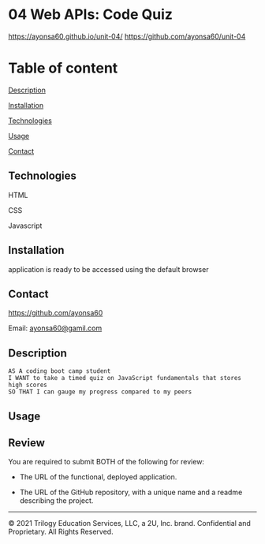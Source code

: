 # 04 Web APIs: Code Quiz

https://ayonsa60.github.io/unit-04/
https://github.com/ayonsa60/unit-04

# Table of content
[Description](#Description)

[Installation](#Installation)

[Technologies](#Technologies)

[Usage](#Usage)

[Contact](#Contact)

## Technologies
HTML

CSS

Javascript

## Installation
application is ready to be accessed using the default browser

## Contact
https://github.com/ayonsa60

Email: ayonsa60@gamil.com

## Description

```
AS A coding boot camp student
I WANT to take a timed quiz on JavaScript fundamentals that stores high scores
SO THAT I can gauge my progress compared to my peers
```
## Usage

## Review

You are required to submit BOTH of the following for review:

* The URL of the functional, deployed application.

* The URL of the GitHub repository, with a unique name and a readme describing the project.

---

© 2021 Trilogy Education Services, LLC, a 2U, Inc. brand. Confidential and Proprietary. All Rights Reserved.
